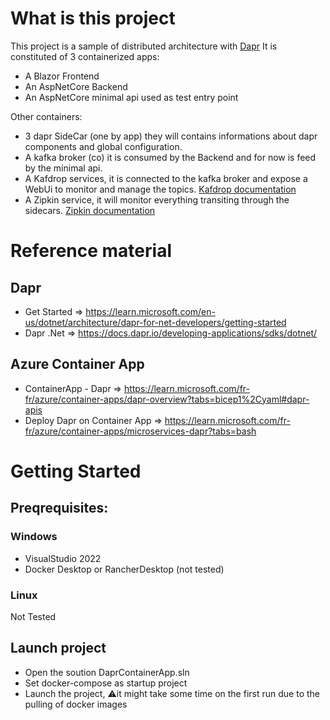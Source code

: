 # What is this project
This project is a sample of distributed architecture with [Dapr](https://dapr.io/)
It is constituted of 3 containerized apps:
- A Blazor Frontend
- An AspNetCore Backend
- An AspNetCore minimal api used as test entry point

Other containers:
- 3 dapr SideCar (one by app) they will contains informations about dapr components and global configuration.
- A kafka broker (co) it is consumed by the Backend and for now is feed by the minimal api.
- A Kafdrop services, it is connected to the kafka broker and expose a WebUi to monitor and manage the topics. [Kafdrop documentation](https://github.com/obsidiandynamics/kafdrop)
- A Zipkin service, it will monitor everything transiting through the sidecars. [Zipkin documentation](https://zipkin.io/)

# Reference material
## Dapr
- Get Started => https://learn.microsoft.com/en-us/dotnet/architecture/dapr-for-net-developers/getting-started
- Dapr .Net => https://docs.dapr.io/developing-applications/sdks/dotnet/
## Azure Container App
- ContainerApp - Dapr => https://learn.microsoft.com/fr-fr/azure/container-apps/dapr-overview?tabs=bicep1%2Cyaml#dapr-apis
- Deploy Dapr on Container App => https://learn.microsoft.com/fr-fr/azure/container-apps/microservices-dapr?tabs=bash

# Getting Started
## Preqrequisites:
### Windows
- VisualStudio 2022
- Docker Desktop or RancherDesktop (not tested)
### Linux
Not Tested

## Launch project
- Open the soution DaprContainerApp.sln
- Set docker-compose as startup project
- Launch the project, ⚠️it might take some time on the first run due to the pulling of docker images
